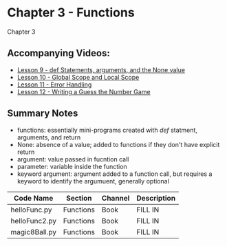 # Chapter 3 - Functions
Chapter 3 

## Accompanying Videos:
- [Lesson 9 - def Statements, arguments, and the None value](https://www.youtube.com/watch?v=WB4hJJkfhLU)
- [Lesson 10 - Global Scope and Local Scope](https://www.youtube.com/watch?v=M-CoVBK_bLE)
- [Lesson 11 - Error Handling](https://www.youtube.com/watch?v=qS0UkqaYmfU)
- [Lesson 12 - Writing a Guess the Number Game](https://www.youtube.com/watch?v=48WXHT0dfEY)

## Summary Notes

- functions: essentially mini-programs created with _def_ statment, arguments, and return
- None: absence of a value; added to functions if they don't have explicit return
- argument: value passed in fucntion call
- parameter: variable inside the function
- keyword argument: argument added to a function call, but requires a keyword to identify the argumuent, generally optional

Code Name|Section|Channel|Description
---------|-------|-------|-----------
helloFunc.py|Functions|Book|FILL IN
helloFunc2.py|Functions|Book|FILL IN
magic8Ball.py|Functions|Book|FILL IN
